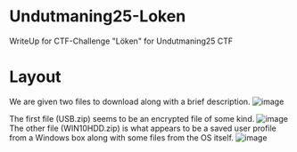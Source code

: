 # Undutmaning25-Loken
WriteUp for CTF-Challenge "Löken" for Undutmaning25 CTF

# Layout
We are given two files to download along with a brief description.
![image](https://github.com/user-attachments/assets/7b4ffbe7-e032-4475-8a35-cc8588716833)

The first file (USB.zip) seems to be an encrypted file of some kind.
![image](https://github.com/user-attachments/assets/bdd058b7-3982-47ab-8003-c46a944cd169)
The other file (WIN10HDD.zip) is what appears to be a saved user profile from a Windows box along with some files from the OS itself.
![image](https://github.com/user-attachments/assets/1756f3c3-6dd3-4ffd-ab63-9b8137b765db)
